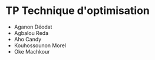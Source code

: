 # TP Technique d'optimisation
- Aganon Déodat <br>
- Agbalou Reda <br>
- Aho Candy <br>
- Kouhossounon Morel <br>
- Oke Machkour <br>
